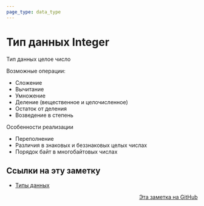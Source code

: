 ```yaml
---
page_type: data_type
---
```


# Тип данных Integer

Тип данных целое число

Возможные операции:

* Сложение
* Вычитание
* Умножение
* Деление (вещественное и целочисленное)
* Остаток от деления
* Возведение в степень

Особенности реализации

* Переполнение
* Различия в знаковых и беззнаковых целых числах
* Порядок байт в многобайтовых числах




## Ссылки на эту заметку

* [Типы данных](20221120135950.md)


<p v-pre style="text-align: right">
  <a href="https://github.com/Kverde/algorithms/blob/main/source/20221120144038.md">
  Эта заметка на GitHub
  </a>
</p>
